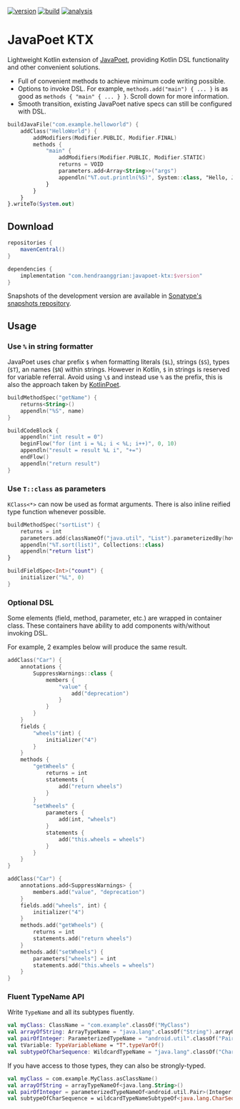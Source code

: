 [![version](https://img.shields.io/maven-central/v/com.hendraanggrian/javapoet-ktx)](https://search.maven.org/artifact/com.hendraanggrian/javapoet-ktx)
[![build](https://img.shields.io/travis/com/hendraanggrian/javapoet-ktx)](https://travis-ci.com/hendraanggrian/javapoet-ktx)
[![analysis](https://img.shields.io/badge/code%20style-%E2%9D%A4-FF4081)](https://ktlint.github.io)

JavaPoet KTX
============

Lightweight Kotlin extension of [JavaPoet](https://github.com/square/javapoet),
providing Kotlin DSL functionality and other convenient solutions.
* Full of convenient methods to achieve minimum code writing possible.
* Options to invoke DSL. For example, `methods.add("main") { ... }` is as good as `methods { "main" { ... } }`. Scroll down for more information.
* Smooth transition, existing JavaPoet native specs can still be configured with DSL.

```kotlin
buildJavaFile("com.example.helloworld") {
    addClass("HelloWorld") {
        addModifiers(Modifier.PUBLIC, Modifier.FINAL)
        methods {
            "main" {
                addModifiers(Modifier.PUBLIC, Modifier.STATIC)
                returns = VOID
                parameters.add<Array<String>>("args")
                appendln("%T.out.println(%S)", System::class, "Hello, JavaPoet!")
            }
        }
    }
}.writeTo(System.out)
```

Download
--------

```gradle
repositories {
    mavenCentral()
}

dependencies {
    implementation "com.hendraanggrian:javapoet-ktx:$version"
}
```

Snapshots of the development version are available in [Sonatype's snapshots repository](https://s01.oss.sonatype.org/content/repositories/snapshots/).

Usage
-----

### Use `%` in string formatter

JavaPoet uses char prefix `$` when formatting literals (`$L`), strings (`$S`), types (`$T`), an names (`$N`) within strings.
However in Kotlin, `$` in strings is reserved for variable referral. Avoid using `\$` and instead use `%` as the prefix, this is also the approach taken by [KotlinPoet](https://github.com/square/kotlinpoet).

```kotlin
buildMethodSpec("getName") {
    returns<String>()
    appendln("%S", name)
}

buildCodeBlock {
    appendln("int result = 0")
    beginFlow("for (int i = %L; i < %L; i++)", 0, 10)
    appendln("result = result %L i", "+=")
    endFlow()
    appendln("return result")
}
```

### Use `T::class` as parameters

`KClass<*>` can now be used as format arguments. There is also inline reified type function whenever possible.

```kotlin
buildMethodSpec("sortList") {
    returns = int
    parameters.add(classNameOf("java.util", "List").parameterizedBy(hoverboard), "list")
    appendln("%T.sort(list)", Collections::class)
    appendln("return list")
}

buildFieldSpec<Int>("count") {
    initializer("%L", 0)
}
```

### Optional DSL

Some elements (field, method, parameter, etc.) are wrapped in container class. These containers have ability to add components with/without invoking DSL.

For example, 2 examples below will produce the same result.

```kotlin
addClass("Car") {
    annotations {
        SuppressWarnings::class {
            members {
                "value" {
                    add("deprecation")
                }
            }
        }
    }
    fields {
        "wheels"(int) {
            initializer("4")
        }
    }
    methods {
        "getWheels" {
            returns = int
            statements {
                add("return wheels")
            }
        }
        "setWheels" {
            parameters {
                add(int, "wheels")
            }
            statements {
                add("this.wheels = wheels")
            }
        }
    }
}

addClass("Car") {
    annotations.add<SuppressWarnings> {
        members.add("value", "deprecation")
    }
    fields.add("wheels", int) {
        initializer("4")
    }
    methods.add("getWheels") {
        returns = int
        statements.add("return wheels")
    }
    methods.add("setWheels") {
        parameters["wheels"] = int
        statements.add("this.wheels = wheels")
    }
}
```

### Fluent TypeName API

Write `TypeName` and all its subtypes fluently.

```kotlin
val myClass: ClassName = "com.example".classOf("MyClass")
val arrayOfString: ArrayTypeName = "java.lang".classOf("String").arrayOf()
val pairOfInteger: ParameterizedTypeName = "android.util".classOf("Pair").parameterizedBy(Integer::class, Integer::class)
val tVariable: TypeVariableName = "T".typeVarOf()
val subtypeOfCharSequence: WildcardTypeName = "java.lang".classOf("CharSequence").subtypeOf()
```

If you have access to those types, they can also be strongly-typed.

```kotlin
val myClass = com.example.MyClass.asClassName()
val arrayOfString = arrayTypeNameOf<java.lang.String>()
val pairOfInteger = parameterizedTypeNameOf<android.util.Pair>(Integer::class, Integer::class)
val subtypeOfCharSequence = wildcardTypeNameSubtypeOf<java.lang.CharSequence>()
```
